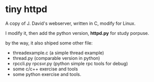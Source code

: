 tiny httpd
==========

A copy of J. David's webserver, written in C, modify for Linux.

I modify it, then add the python version, **httpd.py** for study porpuse.


by the way, it also shiped some other file:

* threadexample.c (a simple thread example)
* thread.py (comparable version in python)
* rpccli.py rpcsvr.py (python simple rpc tools for debug)
* some c/c++ exercise and tools
* some python exercise and tools.
